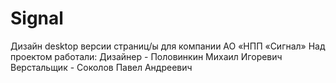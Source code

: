 # Signal
Дизайн desktop версии страниц/ы для компании АО «НПП «Сигнал» 
Над проектом работали:
Дизайнер - Половинкин Михаил Игоревич
Верстальщик - Соколов Павел Андреевич 
